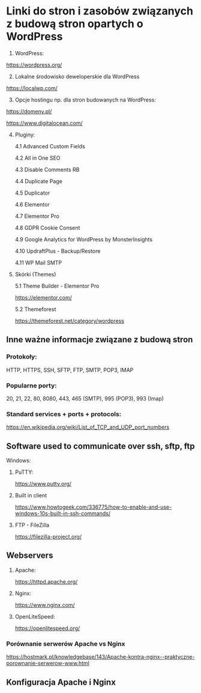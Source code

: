 # Linki do stron i zasobów związanych z budową stron opartych o WordPress

1. WordPress:

https://wordpress.org/

2. Lokalne środowisko deweloperskie dla WordPress

https://localwp.com/

3. Opcje hostingu np. dla stron budowanych na WordPress:

https://domeny.pl/

https://www.digitalocean.com/

4. Pluginy:

   4.1 Advanced Custom Fields

   4.2 All in One SEO

   4.3 Disable Comments RB

   4.4 Duplicate Page

   4.5 Duplicator

   4.6 Elementor

   4.7 Elementor Pro

   4.8 GDPR Cookie Consent

   4.9 Google Analytics for WordPress by MonsterInsights

   4.10 UpdraftPlus - Backup/Restore

   4.11 WP Mail SMTP

5. Skórki (Themes)

   5.1 Theme Builder - Elementor Pro

   https://elementor.com/

   5.2 Themeforest

   https://themeforest.net/category/wordpress

## Inne ważne informacje związane z budową stron

### Protokoły:

HTTP, HTTPS, SSH, SFTP, FTP, SMTP, POP3, IMAP

### Popularne porty:

20, 21, 22, 80, 8080, 443, 465 (SMTP), 995 (POP3), 993 (Imap)

### Standard services + ports + protocols:

https://en.wikipedia.org/wiki/List_of_TCP_and_UDP_port_numbers

## Software used to communicate over ssh, sftp, ftp

Windows:

1. PuTTY:

   https://www.putty.org/

2. Built in client

   https://www.howtogeek.com/336775/how-to-enable-and-use-windows-10s-built-in-ssh-commands/

3. FTP - FileZilla

   https://filezilla-project.org/

## Webservers

1. Apache:

   https://httpd.apache.org/

2. Nginx:

   https://www.nginx.com/

3. OpenLiteSpeed:

   https://openlitespeed.org/

### Porównanie serwerów Apache vs Nginx

https://hostmark.pl/knowledgebase/143/Apache-kontra-nginx--praktyczne-porownanie-serwerow-www.html

## Konfiguracja Apache i Nginx
